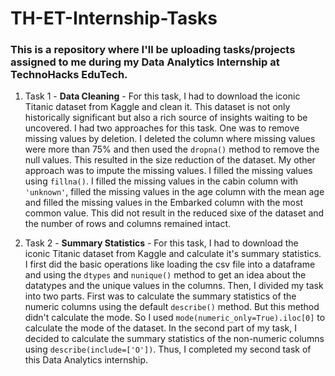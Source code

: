 # TH-ET-Internship-Tasks
### This is a repository where I'll be uploading tasks/projects assigned to me during my Data Analytics Internship at TechnoHacks EduTech.

1. Task 1 - **Data Cleaning** - For this task, I had to download the iconic Titanic dataset from Kaggle and clean it. This dataset is not only historically significant but also a rich source of insights waiting to be uncovered. I had two approaches for this task. One was to remove missing values by deletion. I deleted the column where missing values were more than 75% and then used the `dropna()`
 method to remove the null values. This resulted in the size reduction of the dataset. My other approach was to impute the missing values. I filled the missing values using `fillna()`. I filled the missing values in the cabin column with `'unknown'`, filled the missing values in the age column with the mean age and filled the missing values in the Embarked column with the most common value. This did not result in the reduced sixe of the dataset and the number of rows and columns remained intact.

2. Task 2 - **Summary Statistics** - For this task, I had to download the iconic Titanic dataset from Kaggle and calculate it's summary statistics. I first did the basic operations like loading the csv file into a dataframe and using the `dtypes` and `nunique()` method to get an idea about the datatypes and the unique values in the columns. Then, I divided my task into two parts. First was to calculate the summary statistics of the numeric columns using the default `describe()` method. But this method didn't calculate the mode. So I used `mode(numeric_only=True).iloc[0]` to calculate the mode of the dataset. In the second part of my task, I decided to calculate the summary statistics of the non-numeric columns using `describe(include=['O'])`. Thus, I completed my second task of this Data Analytics internship.
   
